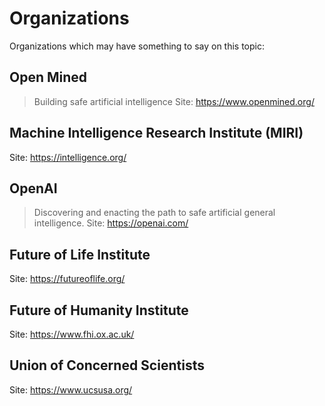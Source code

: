 # Organizations

Organizations which may have something to say on this topic:

## Open Mined
> Building safe artificial intelligence
Site: https://www.openmined.org/

## Machine Intelligence Research Institute (MIRI)
Site: https://intelligence.org/

## OpenAI
> Discovering and enacting the path to safe artificial general intelligence.
Site: https://openai.com/

## Future of Life Institute
Site: https://futureoflife.org/

## Future of Humanity Institute
Site: https://www.fhi.ox.ac.uk/

## Union of Concerned Scientists
Site: https://www.ucsusa.org/

